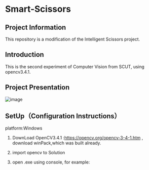 
# Smart-Scissors

## Project Information

This repository is a modification of the Intelligent Scissors project.

## Introduction

This is the second experiment of Computer Vision from SCUT, using opencv3.4.1.

## Project Presentation
![image](https://github.com/cosmonauto/Smart-Scissors/blob/master/images/Project%20Presentation.gif)



## SetUp（Configuration Instructions）

platform:Windows

1. DownLoad OpenCV3.4.1 :https://opencv.org/opencv-3-4-1.htm , download winPack,which was built already.

2. import opencv to Solution

3. open .exe using console, for example:

